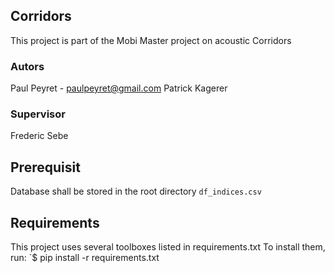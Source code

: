 ## Corridors
This project is part of the Mobi Master project on acoustic Corridors

### Autors
Paul Peyret - paulpeyret@gmail.com
Patrick Kagerer

### Supervisor
Frederic Sebe

## Prerequisit
Database shall be stored in the root directory
`df_indices.csv`

## Requirements
This project uses several toolboxes listed in requirements.txt
To install them, run:
`$ pip install -r requirements.txt
